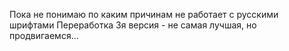 Пока не понимаю по каким причинам не работает с русскими шрифтами
Переработка 3я версия - не самая лучшая, но продвигаемся...